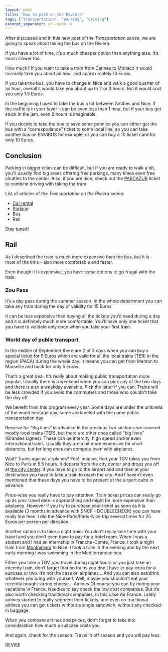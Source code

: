 ```yaml
---
layout: post
title: "How to park on the Riviera"
tags: ["transportation", "parking", "driving"]
excerpt_separator: <!--more-->
---
```

After discussed []() and []() in this new post of the _Transportation series_, we are going to speak about taking the bus on the Riviera.



If you have a lot of time, it’s a much cheaper option than anything else. It’s much slower too. 

How much? If you want to take a train from Cannes to Monaco it would normally take you about an hour and approximately 10 Euros. 

If you take the bus, you have to change in Nice and walk a good quarter of an hour, overall it would take you about up to 2 or 3 hours. But it would cost you only 1.5 Euros.

In the beginning I used to take the bus a lot between Antibes and Nice. If the traffic is in your favor it can be even less than 1 hour, but if your bus got stuck in the jam, even 2 hours is imaginable.

If you decide to take the bus to save some pennies you can either get the bus with a “correspodance” ticket to some local line, so you can take another bus on ENVIBUS for example, or you can buy a 10 ticket card for only 10 Euros.



## Conclusion

Parking in bigger cities can be difficult, but if you are ready to walk a bit, you'll usually find big areas offering free parkings, many times even free shuttles to the center. Also, if you are nice, check out the [PARCAZUR](https://www.lignesdazur.com/en/park-and-rides-parcazur/102) ticket to combine driving with taking the tram.

List of articles of the _Transportation on the  Riviera_ series:

* [Car rental]()
* [Parking]()
* Bus
* Rail

Stay tuned!



## Rail

As I described the train is much more expensive than the bus, but it is - most of the time - also more comfortable and faster.

Even though it is expensive, you have some options to go frugal with the train.

### Zou Pass

It’s a day pass during the summer season. In the whole department you can take any train during the day of validity for 15 Euros.

It can be less expensive than buying all the tickets you’d need during a day and it is definitely much more comfortable. You’ll have only one ticket that you have to validate only once when you take your first train.

### World day of public transport 

In the middle of September there are 2 of 3 days when you can buy a special ticket for 5 Euros which are valid for all the local trains (TER) in the region (PACA) during the whole day. It means you can get from Menton to Marseille and back for only 5 Euros.

That’s a great deal. It’s really about making public transportation more popular. Usually there is a weekend when you can pick any of the two days and there is also a weekday available. Pick the latter if you can. Trains will be less crowded if you avoid the commuters and those who couldn't take the day off.

We benefit from this program every year. Some days are under the umbrella of the world heritage day, some are labeled with the name public transportation day.

Reserve for “Big lines” in advance
In the previous two sections we covered mostly local trains (TER), but there are other ones called “big lines” (Grandes Lignes). These can be intercity, high speed and/or even international trains. Usually they are a bit more expensive for short distances, but for long ones can compete even with airplanes.

Wait? Trains against airplanes? Yes! Imagine, that your TGV takes you from Nice to Paris in 5.5 hours. It departs from the city center and drops you off at [the city center](https://goo.gl/maps/UHF39vNMUSB2). If you have to go to the airport and and then at your destination you have to take a train to reach the city. And I haven’t even mentioned that these days you have to be present at the airport quite in advance.

Price-wise you really have to pay attention. Train ticket prices can really go up as your travel date is approaching and might be more expensive than airplanes. However if you try to purchase your ticket as soon as it is available (3 months in advance with SNCF - DOUBLECHECK) you can have really low fees. I did the Nice-Paris/Paris-Nice trip several times for 25 Euros per person per direction.

Another option is to take a night train. You don’t really lose time with your travel and you don’t even have to pay for a hotel room. When I was a student and I had an internship in Franche-Comté, France, I took a night train from [Montbéliard](https://en.wikipedia.org/wiki/Montb%C3%A9liard) to Nice. I took a train in the evening and by the next early morning I was swimming in the Mediterranean sea. 

Either you take a TGV, you travel during night hours or you just take an intercity train, don’t forget that on trains you don’t have to pay extra for a suitcase or two. It’s not the case on airplanes… And you can also eat/drink whatever you bring with yourself. Well, maybe you shouldn’t eat your recently bought strong cheese...
Airlines
Of course you can fly during your vacations in France. Needles to say check the low cost companies.
But it’s also worth checking traditional companies, in this case Air France. Lately airlines started to really segment their tickets, and even on traditional airlines you can get tickets without a single sandwich, without any checked-in baggage.

When you compare airlines and prices, don’t forget to take into consideration how much a suitcase costs you.

And again, check for the season. Travel in off season and you will pay less.

REVISE

